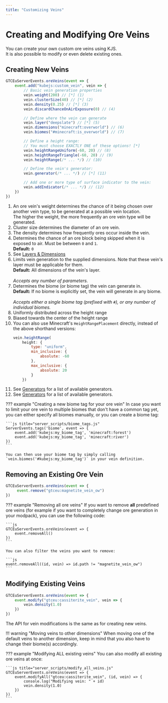 ```yaml
---
title: "Customizing Veins"
---
```



# Creating and Modifying Ore Veins

You can create your own custom ore veins using KJS.  
It is also possible to modify or even delete existing ones.


## Creating New Veins

```js title="server_scripts/custom_ore_vein.js"
GTCEuServerEvents.oreVeins(event => {
    event.add("kubejs:custom_vein", vein => {
        // Basic vein generation properties
        vein.weight(200) // [*] (1)
        vein.clusterSize(40) // [*] (2)
        vein.density(0.25) // [*] (3)
        vein.discardChanceOnAirExposure(0) // (4)

        // Define where the vein can generate
        vein.layer("deepslate") // [*] (5)
        vein.dimensions("minecraft:overworld") // (6)
        vein.biomes("#minecraft:is_overworld") // (7)

        // Define a height range:
        // You must choose EXACTLY ONE of these options! [*]
        vein.heightRangeUniform(-60, 20) // (8)
        vein.heightRangeTriangle(-60, 20) // (9)
        vein.heightRange(/* ... */) // (10)

        // Define the vein's generator:
        vein.generator(/* ... */) // [*] (11)

        // Add one or more type of surface indicator to the vein:
        vein.addIndicator(/* ... */) // (12)
    })
})
```

1. An ore vein's weight determines the chance of it being chosen over another vein type, to be generated at a possible vein location.  
   The higher the weight, the more frequently an ore vein type will be generated.
2. Cluster size determines the diameter of an ore vein.
3. The density determines how frequently ores occur inside the vein.
4. Determines the chance of an ore block being skipped when it is exposed to air. Must be between `0` and `1`.  
   **Default:** `0`
5. See [Layers & Dimensions](./04-Layers-and-Dimensions.md)
6. Limits vein generation to the supplied dimensions. Note that these vein's layer must be applicable for them.  
   **Default:** All dimensions of the vein's layer.  
   <br>
   _Accepts any number of parameters._
7. Determines the biome (or biome tag) the vein can generate in.  
   **Default:** If no biome is explicitly set, the vein will generate in any biome.  
   <br>
   _Accepts either a single biome tag (prefixed with `#`), or any number of individual biomes._
8. Uniformly distributed across the height range
9. Biased towards the center of the height range
10. You can also use Minecraft's `HeightRangePlacement` directly, instead of the above shorthand versions:  
    ```js
    vein.heightRange(
        height: {
            type: "uniform",
            min_inclusive: {
                absolute: -60
            },
            max_inclusive: {
                absolute: 20
            }
        })
    ```
11. See [Generators](./02-Generators.md#vein-generators) for a list of available generators.
12. See [Generators](./02-Generators.md#indicator-generators) for a list of available generators.


??? example "Creating a new biome tag for your ore vein"
    In case you want to limit your ore vein to multiple biomes that don't have a common tag yet, you can either specify all biomes manually, or you can create a biome tag:

    ```js title="server_scripts/biome_tags.js"
    ServerEvents.tags('biome', event => {
        event.add('kubejs:my_biome_tag', 'minecraft:forest')
        event.add('kubejs:my_biome_tag', 'minecraft:river')
    })
    ```

    You can then use your biome tag by simply calling `vein.biomes('#kubejs:my_biome_tag')` in your vein definition.


## Removing an Existing Ore Vein

```js title="server_scripts/remove_ore_vein.js"
GTCEuServerEvents.oreVeins(event => {
     event.remove("gtceu:magnetite_vein_ow") 
})
```


??? example "Removing all ore veins"
    If you want to remove **all** predefined ore veins (for example if you want to completely change ore generation
    in your modpack), you can use the following code:

    ```js
    GTCEuServerEvents.oreVeins(event => {
        event.removeAll()
    })
    ```

    You can also filter the veins you want to remove:

    ```js
    event.removeAll((id, vein) => id.path != "magnetite_vein_ow")
    ```


## Modifying Existing Veins

```js title="server_scripts/modify_ore_vein.js"
GTCEuServerEvents.oreVeins(event => {
    event.modify("gtceu:cassiterite_vein", vein => {
        vein.density(1.0)
    })
})
```

The API for vein modifications is the same as for creating new veins.


!!! warning "Moving veins to other dimensions"
    When moving one of the default veins to another dimension, keep in mind that you also have to change their biome(s) accordingly.


??? example "Modifying ALL existing veins"
    You can also modify all existing ore veins at once:

    ```js title="server_scripts/modify_all_veins.js"
    GTCEuServerEvents.oreVeins(event => {
        event.modifyAll("gtceu:cassiterite_vein", (id, vein) => {
            console.log("Modifying vein: " + id)
            vein.density(1.0)
        })
    })
    ```
